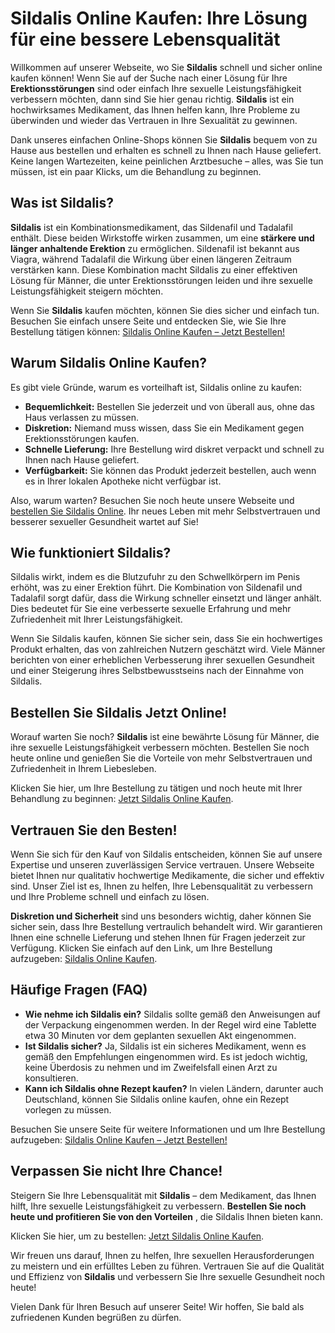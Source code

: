 # Sildalis Online Kaufen: Ihre Lösung für eine bessere Lebensqualität

Willkommen auf unserer Webseite, wo Sie **Sildalis** schnell und sicher online kaufen können! Wenn Sie auf der Suche nach einer Lösung für Ihre **Erektionsstörungen** sind oder einfach Ihre sexuelle Leistungsfähigkeit verbessern möchten, dann sind Sie hier genau richtig. **Sildalis** ist ein hochwirksames Medikament, das Ihnen helfen kann, Ihre Probleme zu überwinden und wieder das Vertrauen in Ihre Sexualität zu gewinnen.

Dank unseres einfachen Online-Shops können Sie **Sildalis** bequem von zu Hause aus bestellen und erhalten es schnell zu Ihnen nach Hause geliefert. Keine langen Wartezeiten, keine peinlichen Arztbesuche – alles, was Sie tun müssen, ist ein paar Klicks, um die Behandlung zu beginnen.

## Was ist Sildalis?

**Sildalis** ist ein Kombinationsmedikament, das Sildenafil und Tadalafil enthält. Diese beiden Wirkstoffe wirken zusammen, um eine **stärkere und länger anhaltende Erektion** zu ermöglichen. Sildenafil ist bekannt aus Viagra, während Tadalafil die Wirkung über einen längeren Zeitraum verstärken kann. Diese Kombination macht Sildalis zu einer effektiven Lösung für Männer, die unter Erektionsstörungen leiden und ihre sexuelle Leistungsfähigkeit steigern möchten.

Wenn Sie **Sildalis** kaufen möchten, können Sie dies sicher und einfach tun. Besuchen Sie einfach unsere Seite und entdecken Sie, wie Sie Ihre Bestellung tätigen können: [Sildalis Online Kaufen – Jetzt Bestellen!](https://tinyurl.com/buysildalisonline)

## Warum Sildalis Online Kaufen?

Es gibt viele Gründe, warum es vorteilhaft ist, Sildalis online zu kaufen:

- **Bequemlichkeit:** Bestellen Sie jederzeit und von überall aus, ohne das Haus verlassen zu müssen.
- **Diskretion:** Niemand muss wissen, dass Sie ein Medikament gegen Erektionsstörungen kaufen.
- **Schnelle Lieferung:** Ihre Bestellung wird diskret verpackt und schnell zu Ihnen nach Hause geliefert.
- **Verfügbarkeit:** Sie können das Produkt jederzeit bestellen, auch wenn es in Ihrer lokalen Apotheke nicht verfügbar ist.

Also, warum warten? Besuchen Sie noch heute unsere Webseite und [bestellen Sie Sildalis Online](https://tinyurl.com/buysildalisonline). Ihr neues Leben mit mehr Selbstvertrauen und besserer sexueller Gesundheit wartet auf Sie!

## Wie funktioniert Sildalis?

Sildalis wirkt, indem es die Blutzufuhr zu den Schwellkörpern im Penis erhöht, was zu einer Erektion führt. Die Kombination von Sildenafil und Tadalafil sorgt dafür, dass die Wirkung schneller einsetzt und länger anhält. Dies bedeutet für Sie eine verbesserte sexuelle Erfahrung und mehr Zufriedenheit mit Ihrer Leistungsfähigkeit.

Wenn Sie Sildalis kaufen, können Sie sicher sein, dass Sie ein hochwertiges Produkt erhalten, das von zahlreichen Nutzern geschätzt wird. Viele Männer berichten von einer erheblichen Verbesserung ihrer sexuellen Gesundheit und einer Steigerung ihres Selbstbewusstseins nach der Einnahme von Sildalis.

## Bestellen Sie Sildalis Jetzt Online!

Worauf warten Sie noch? **Sildalis** ist eine bewährte Lösung für Männer, die ihre sexuelle Leistungsfähigkeit verbessern möchten. Bestellen Sie noch heute online und genießen Sie die Vorteile von mehr Selbstvertrauen und Zufriedenheit in Ihrem Liebesleben.

Klicken Sie hier, um Ihre Bestellung zu tätigen und noch heute mit Ihrer Behandlung zu beginnen: [Jetzt Sildalis Online Kaufen](https://tinyurl.com/buysildalisonline).

## Vertrauen Sie den Besten!

Wenn Sie sich für den Kauf von Sildalis entscheiden, können Sie auf unsere Expertise und unseren zuverlässigen Service vertrauen. Unsere Webseite bietet Ihnen nur qualitativ hochwertige Medikamente, die sicher und effektiv sind. Unser Ziel ist es, Ihnen zu helfen, Ihre Lebensqualität zu verbessern und Ihre Probleme schnell und einfach zu lösen.

**Diskretion und Sicherheit** sind uns besonders wichtig, daher können Sie sicher sein, dass Ihre Bestellung vertraulich behandelt wird. Wir garantieren Ihnen eine schnelle Lieferung und stehen Ihnen für Fragen jederzeit zur Verfügung. Klicken Sie einfach auf den Link, um Ihre Bestellung aufzugeben: [Sildalis Online Kaufen](https://tinyurl.com/buysildalisonline).

## Häufige Fragen (FAQ)

- **Wie nehme ich Sildalis ein?** Sildalis sollte gemäß den Anweisungen auf der Verpackung eingenommen werden. In der Regel wird eine Tablette etwa 30 Minuten vor dem geplanten sexuellen Akt eingenommen.
- **Ist Sildalis sicher?** Ja, Sildalis ist ein sicheres Medikament, wenn es gemäß den Empfehlungen eingenommen wird. Es ist jedoch wichtig, keine Überdosis zu nehmen und im Zweifelsfall einen Arzt zu konsultieren.
- **Kann ich Sildalis ohne Rezept kaufen?** In vielen Ländern, darunter auch Deutschland, können Sie Sildalis online kaufen, ohne ein Rezept vorlegen zu müssen.

Besuchen Sie unsere Seite für weitere Informationen und um Ihre Bestellung aufzugeben: [Sildalis Online Kaufen – Jetzt Bestellen!](https://tinyurl.com/buysildalisonline)

## Verpassen Sie nicht Ihre Chance!

Steigern Sie Ihre Lebensqualität mit **Sildalis** – dem Medikament, das Ihnen hilft, Ihre sexuelle Leistungsfähigkeit zu verbessern. **Bestellen Sie noch heute und profitieren Sie von den Vorteilen** , die Sildalis Ihnen bieten kann.

Klicken Sie hier, um zu bestellen: [Jetzt Sildalis Online Kaufen](https://tinyurl.com/buysildalisonline).

Wir freuen uns darauf, Ihnen zu helfen, Ihre sexuellen Herausforderungen zu meistern und ein erfülltes Leben zu führen. Vertrauen Sie auf die Qualität und Effizienz von **Sildalis** und verbessern Sie Ihre sexuelle Gesundheit noch heute!

Vielen Dank für Ihren Besuch auf unserer Seite! Wir hoffen, Sie bald als zufriedenen Kunden begrüßen zu dürfen.
